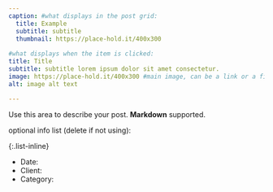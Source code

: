 ```yaml
---
caption: #what displays in the post grid:
  title: Example
  subtitle: subtitle
  thumbnail: https://place-hold.it/400x300
  
#what displays when the item is clicked:
title: Title
subtitle: subtitle lorem ipsum dolor sit amet consectetur.
image: https://place-hold.it/400x300 #main image, can be a link or a file in assets/img/posts
alt: image alt text

---
```

Use this area to describe your post. **Markdown** supported.

optional info list (delete if not using):

{:.list-inline} 
- Date: 
- Client: 
- Category: 

